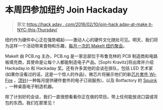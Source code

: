 # 本周四参加纽约 Join Hackaday

> 原文:[https://hack aday . com/2016/02/10/join-hack aday-at-make it-NYC-this-Thursday/](https://hackaday.com/2016/02/10/join-hackaday-at-makeit-nyc-this-thursday/)

纽约作为硬件中心正在强势崛起——激动人心的硬件文化随处可见。明天，我们将为这样一个活动带来食物和乐趣，[每月一次的 MakeIt 纽约聚会](http://www.meetup.com/MakeIt-NYC/events/228087050/)。

MakeIt 由 PCB.ng 主办，PCB.ng 是一家总部位于布鲁克林的 PCB 制造商和电路板填充商，其使命是让每个人都能制造电子产品。[Sophi Kravitz]将出席并介绍 Hackaday.io 和 Hackaday 奖。还有许多其他的会谈在排队，包括 LED 艺术家(如果你没看过的话，这是一个惊人的作品)，微芯片将展示他们的新[芯片套件 Wi-Fire](http://www.microchip.com/DevelopmentTools/ProductDetails.aspx?PartNO=TDGL021-2) ，[顶针](http://www.thimble.io/)(一种每月提供硬件套件的电子订阅服务)，以及 Botfactory 的 [Squink](https://www.botfactory.co/page/product) ，一种桌面电子制造机器。

除了计划好的会谈，我们一直很想看看你正在做的项目。带上任何能放进口袋或背包的东西。我们在那里见！